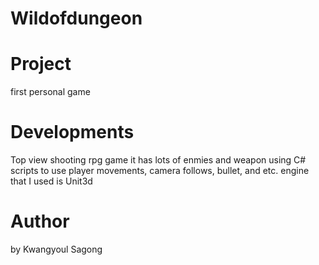 # Wildofdungeon
# Project 
first personal game 

# Developments
Top view shooting rpg game
it has lots of enmies and weapon
using C# scripts to use player movements, camera follows, bullet, and etc.
engine that I used is Unit3d
# Author 
by Kwangyoul Sagong
